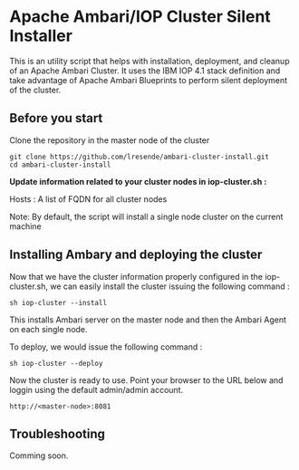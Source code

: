 Apache Ambari/IOP Cluster Silent Installer
==========================================

This is an utility script that helps with installation, deployment, and cleanup of an Apache Ambari Cluster. It uses the IBM IOP 4.1 stack definition and take advantage of Apache Ambari Blueprints to perform silent deployment of the cluster.

Before you start
----------------

Clone the repository in the master node of the cluster

```
git clone https://github.com/lresende/ambari-cluster-install.git
cd ambari-cluster-install
```

**Update information related to your cluster nodes in iop-cluster.sh :**

Hosts : A list of FQDN for all cluster nodes

Note: By default, the script will install a single node cluster on the current machine

Installing Ambary and deploying the cluster
-------------------------------------------

Now that we have the cluster information properly configured in the iop-cluster.sh, we can easily install the cluster issuing the following command :

```
sh iop-cluster --install
```

This installs Ambari server on the master node and then the Ambari Agent on each single node.

To deploy, we would issue the following command :

```
sh iop-cluster --deploy
```

Now the cluster is ready to use. Point your browser to the URL below and loggin using the default admin/admin account.

```
http://<master-node>:8081
```

Troubleshooting
---------------

Comming soon.
